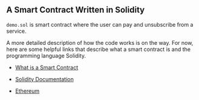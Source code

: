 ## A Smart Contract Written in Solidity

`demo.sol` is smart contract where the user can pay and unsubscribe from a service.

 A more detailed description of how the code works is on the way. For now, here are some helpful links that describe what a smart contract is and the programming language Solidity.



* [What is a Smart Contract](http://www.coindesk.com/making-sense-smart-contracts/)

* [Solidity Documentation](https://solidity.readthedocs.io/en/latest/)

* [Ethereum](https://www.ethereum.org/)
